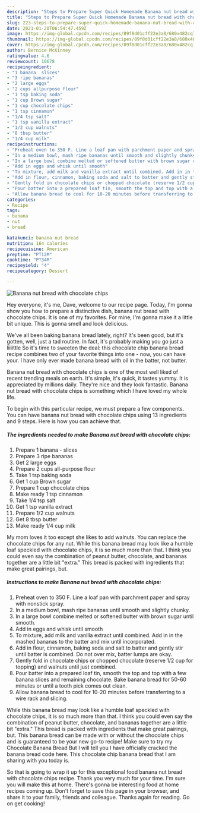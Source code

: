 ```yaml
---
description: "Steps to Prepare Super Quick Homemade Banana nut bread with chocolate chips"
title: "Steps to Prepare Super Quick Homemade Banana nut bread with chocolate chips"
slug: 223-steps-to-prepare-super-quick-homemade-banana-nut-bread-with-chocolate-chips
date: 2021-01-20T06:54:47.459Z
image: https://img-global.cpcdn.com/recipes/89f8d01cff22e3a8/680x482cq70/banana-nut-bread-with-chocolate-chips-recipe-main-photo.jpg
thumbnail: https://img-global.cpcdn.com/recipes/89f8d01cff22e3a8/680x482cq70/banana-nut-bread-with-chocolate-chips-recipe-main-photo.jpg
cover: https://img-global.cpcdn.com/recipes/89f8d01cff22e3a8/680x482cq70/banana-nut-bread-with-chocolate-chips-recipe-main-photo.jpg
author: Bernice McKinney
ratingvalue: 4.6
reviewcount: 10678
recipeingredient:
- "1 banana  slices"
- "3 ripe bananas"
- "2 large eggs"
- "2 cups allpurpose flour"
- "1 tsp baking soda"
- "1 cup Brown sugar"
- "1 cup chocolate chips"
- "1 tsp cinnamon"
- "1/4 tsp salt"
- "1 tsp vanilla extract"
- "1/2 cup walnuts"
- "8 tbsp butter"
- "1/4 cup milk"
recipeinstructions:
- "Preheat oven to 350 F. Line a loaf pan with parchment paper and spray with nonstick spray."
- "In a medium bowl, mash ripe bananas until smooth and slightly chunky."
- "In a large bowl combine melted or softened butter with brown sugar until smooth."
- "Add in eggs and whisk until smooth"
- "To mixture, add milk and vanilla extract until combined. Add in in the mashed bananas to the batter and mix until incorporated."
- "Add in flour, cinnamon, baking soda and salt to batter and gently stir until batter is combined. Do not over mix, batter lumps are okay."
- "Gently fold in chocolate chips or chopped chocolate (reserve 1/2 cup for topping) and walnuts until just combined."
- "Pour batter into a prepared loaf tin, smooth the top and top with a few banana slices and remaining chocolate. Bake banana bread for 50-60 minutes or until a tooth pick comes out clean."
- "Allow banana bread to cool for 10-20 minutes before transferring to a wire rack and slicing."
categories:
- Recipe
tags:
- banana
- nut
- bread

katakunci: banana nut bread 
nutrition: 164 calories
recipecuisine: American
preptime: "PT12M"
cooktime: "PT34M"
recipeyield: "4"
recipecategory: Dessert

---
```



![Banana nut bread with chocolate chips](https://img-global.cpcdn.com/recipes/89f8d01cff22e3a8/680x482cq70/banana-nut-bread-with-chocolate-chips-recipe-main-photo.jpg)

Hey everyone, it's me, Dave, welcome to our recipe page. Today, I'm gonna show you how to prepare a distinctive dish, banana nut bread with chocolate chips. It is one of my favorites. For mine, I'm gonna make it a little bit unique. This is gonna smell and look delicious.

We&#39;ve all been baking banana bread lately, right? It&#39;s been good, but it&#39;s gotten, well, just a tad routine. In fact, it&#39;s probably making you go just a liiiittle So it&#39;s time to sweeten the deal: this chocolate chip banana bread recipe combines two of your favorite things into one - now, you can have your. I have only ever made banana bread with oil in the batter, not butter.

Banana nut bread with chocolate chips is one of the most well liked of recent trending meals on earth. It's simple, it's quick, it tastes yummy. It is appreciated by millions daily. They're nice and they look fantastic. Banana nut bread with chocolate chips is something which I have loved my whole life.


To begin with this particular recipe, we must prepare a few components. You can have banana nut bread with chocolate chips using 13 ingredients and 9 steps. Here is how you can achieve that.

<!--inarticleads1-->

##### The ingredients needed to make Banana nut bread with chocolate chips:

1. Prepare 1 banana - slices
1. Prepare 3 ripe bananas
1. Get 2 large eggs
1. Prepare 2 cups all-purpose flour
1. Take 1 tsp baking soda
1. Get 1 cup Brown sugar
1. Prepare 1 cup chocolate chips
1. Make ready 1 tsp cinnamon
1. Take 1/4 tsp salt
1. Get 1 tsp vanilla extract
1. Prepare 1/2 cup walnuts
1. Get 8 tbsp butter
1. Make ready 1/4 cup milk


My mom loves it too except she likes to add walnuts. You can replace the chocolate chips for any nut. While this banana bread may look like a humble loaf speckled with chocolate chips, it is so much more than that. I think you could even say the combination of peanut butter, chocolate, and bananas together are a little bit &#34;extra.&#34; This bread is packed with ingredients that make great pairings, but. 

<!--inarticleads2-->

##### Instructions to make Banana nut bread with chocolate chips:

1. Preheat oven to 350 F. Line a loaf pan with parchment paper and spray with nonstick spray.
1. In a medium bowl, mash ripe bananas until smooth and slightly chunky.
1. In a large bowl combine melted or softened butter with brown sugar until smooth.
1. Add in eggs and whisk until smooth
1. To mixture, add milk and vanilla extract until combined. Add in in the mashed bananas to the batter and mix until incorporated.
1. Add in flour, cinnamon, baking soda and salt to batter and gently stir until batter is combined. Do not over mix, batter lumps are okay.
1. Gently fold in chocolate chips or chopped chocolate (reserve 1/2 cup for topping) and walnuts until just combined.
1. Pour batter into a prepared loaf tin, smooth the top and top with a few banana slices and remaining chocolate. Bake banana bread for 50-60 minutes or until a tooth pick comes out clean.
1. Allow banana bread to cool for 10-20 minutes before transferring to a wire rack and slicing.


While this banana bread may look like a humble loaf speckled with chocolate chips, it is so much more than that. I think you could even say the combination of peanut butter, chocolate, and bananas together are a little bit &#34;extra.&#34; This bread is packed with ingredients that make great pairings, but. This banana bread can be made with or without the chocolate chips and is guaranteed to be your new go-to recipe! Make sure to try my Chocolate Banana Bread But I will tell you I have officially cracked the banana bread code here. This chocolate chip banana bread that I am sharing with you today is. 

So that is going to wrap it up for this exceptional food banana nut bread with chocolate chips recipe. Thank you very much for your time. I'm sure you will make this at home. There's gonna be interesting food at home recipes coming up. Don't forget to save this page in your browser, and share it to your family, friends and colleague. Thanks again for reading. Go on get cooking!
